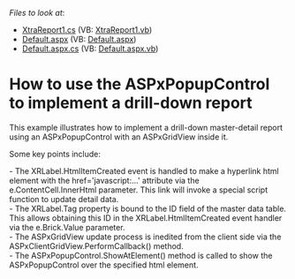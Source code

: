 <!-- default file list -->
*Files to look at*:

* [XtraReport1.cs](./CS/WebSite/App_Code/XtraReport1.cs) (VB: [XtraReport1.vb](./VB/WebSite/App_Code/XtraReport1.vb))
* [Default.aspx](./CS/WebSite/Default.aspx) (VB: [Default.aspx](./VB/WebSite/Default.aspx))
* [Default.aspx.cs](./CS/WebSite/Default.aspx.cs) (VB: [Default.aspx.vb](./VB/WebSite/Default.aspx.vb))
<!-- default file list end -->
# How to use the ASPxPopupControl to implement a drill-down report


<p>This example illustrates how to implement a drill-down master-detail report using an ASPxPopupControl with an ASPxGridView inside it.</p><p>Some key points include:</p><p>- The XRLabel.HtmlItemCreated event is handled to make a hyperlink html element with the href='javascript:...' attribute via the e.ContentCell.InnerHtml parameter. This link will invoke a special script function to update detail data.<br />
- The XRLabel.Tag property is bound to the ID field of the master data table. This allows obtaining this ID in the XRLabel.HtmlItemCreated event handler via the e.Brick.Value parameter.<br />
- The ASPxGridView update process is inedited from the client side via the ASPxClientGridView.PerformCallback() method.<br />
- The ASPxPopupControl.ShowAtElement() method is called to show the ASPxPopupControl over the specified html element.</p>

<br/>



